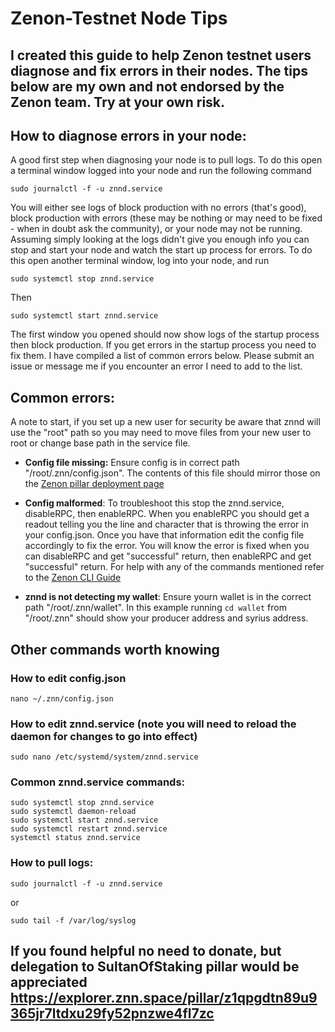 # Zenon-Testnet Node Tips

## I created this guide to help Zenon testnet users diagnose and fix errors in their nodes. The tips below are my own and not endorsed by the Zenon team. Try at your own risk.

## How to diagnose errors in your node:

A good first step when diagnosing your node is to pull logs. To do this open a terminal window logged into your node and run the following command 

`sudo journalctl -f -u znnd.service`

You will either see logs of block production with no errors (that's good), block production with errors (these may be nothing or may need to be fixed - when in doubt ask the community), or your node may not be running. Assuming simply looking at the logs didn't give you enough info you can stop and start your node and watch the start up process for errors. To do this open another terminal window, log into your node, and run

`sudo systemctl stop znnd.service`

Then 

`sudo systemctl start znnd.service`

The first window you opened should now show logs of the startup process then block production. If you get errors in the startup process you need to fix them. I have compiled a list of common errors below. Please submit an issue or message me if you encounter an error I need to add to the list.

## Common errors:
A note to start, if you set up a new user for security be aware that znnd will use the "root" path so you may need to move files from your new user to root or change base path in the service file.

- **Config file missing:** Ensure config is in correct path "/root/.znn/config.json". The contents of this file should mirror those on the [Zenon pillar deployment page](https://testnet.znn.space/#!deploy.md)

- **Config malformed**: To troubleshoot this stop the znnd.service, disableRPC, then enableRPC. When you enableRPC you should get a readout telling you the line and character that is throwing the error in your config.json. Once you have that information edit the config file accordingly to fix the error. You will know the error is fixed when you can disableRPC and get "successful" return, then enableRPC and get "successful" return. For help with any of the commands mentioned refer to the [Zenon CLI Guide](x.com)

- **znnd is not detecting my wallet**: Ensure yourn wallet is in the correct path "/root/.znn/wallet". In this example running `cd wallet` from "/root/.znn" should show your producer address and syrius address.

## Other commands worth knowing
### How to edit config.json

`nano ~/.znn/config.json`

### How to edit znnd.service (note you will need to reload the daemon for changes to go into effect)

`sudo nano /etc/systemd/system/znnd.service`

### Common znnd.service commands:
`````
sudo systemctl stop znnd.service
sudo systemctl daemon-reload
sudo systemctl start znnd.service
sudo systemctl restart znnd.service
systemctl status znnd.service
`````
### How to pull logs:

`sudo journalctl -f -u znnd.service`

or

`sudo tail -f /var/log/syslog`

## If you found helpful no need to donate, but delegation to SultanOfStaking pillar would be appreciated https://explorer.znn.space/pillar/z1qpgdtn89u9365jr7ltdxu29fy52pnzwe4fl7zc
